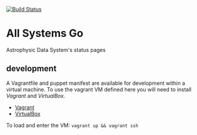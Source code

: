 [![Build Status](https://travis-ci.org/jonnybazookatone/systemsgo.svg?branch=master)](https://travis-ci.org/jonnybazookatone/systemsgo)

# All Systems Go

Astrophysic Data System's status pages

## development

A Vagrantfile and puppet manifest are available for development within a virtual machine. To use the vagrant VM defined here you will need to install *Vagrant* and *VirtualBox*. 

  * [Vagrant](https://docs.vagrantup.com)
  * [VirtualBox](https://www.virtualbox.org)

To load and enter the VM: `vagrant up && vagrant ssh`

